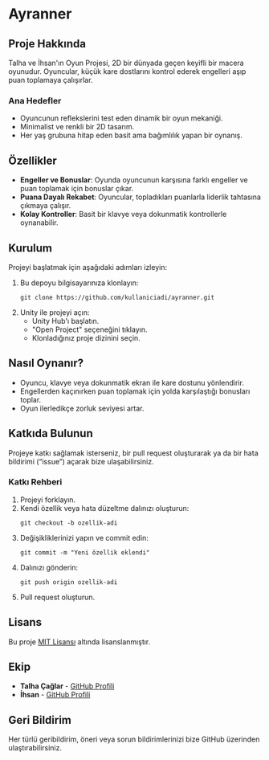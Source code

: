 # Ayranner

## Proje Hakkında
Talha ve İhsan'ın Oyun Projesi, 2D bir dünyada geçen keyifli bir macera oyunudur. Oyuncular, küçük kare dostlarını kontrol ederek engelleri aşıp puan toplamaya çalışırlar.

### Ana Hedefler
- Oyuncunun reflekslerini test eden dinamik bir oyun mekaniği.
- Minimalist ve renkli bir 2D tasarım.
- Her yaş grubuna hitap eden basit ama bağımlılık yapan bir oynanış.

## Özellikler
- **Engeller ve Bonuslar**: Oyunda oyuncunun karşısına farklı engeller ve puan toplamak için bonuslar çıkar.
- **Puana Dayalı Rekabet**: Oyuncular, topladıkları puanlarla liderlik tahtasına çıkmaya çalışır.
- **Kolay Kontroller**: Basit bir klavye veya dokunmatik kontrollerle oynanabilir.

## Kurulum
Projeyi başlatmak için aşağıdaki adımları izleyin:

1. Bu depoyu bilgisayarınıza klonlayın:
   ```
   git clone https://github.com/kullaniciadi/ayranner.git
   ```
2. Unity ile projeyi açın:
   - Unity Hub'ı başlatın.
   - "Open Project" seçeneğini tıklayın.
   - Klonladığınız proje dizinini seçin.

## Nasıl Oynanır?
- Oyuncu, klavye veya dokunmatik ekran ile kare dostunu yönlendirir.
- Engellerden kaçınırken puan toplamak için yolda karşılaştığı bonusları toplar.
- Oyun ilerledikçe zorluk seviyesi artar.

## Katkıda Bulunun
Projeye katkı sağlamak isterseniz, bir pull request oluşturarak ya da bir hata bildirimi (“issue”) açarak bize ulaşabilirsiniz.

### Katkı Rehberi
1. Projeyi forklayın.
2. Kendi özellik veya hata düzeltme dalınızı oluşturun:
   ```
   git checkout -b ozellik-adi
   ```
3. Değişikliklerinizi yapın ve commit edin:
   ```
   git commit -m "Yeni özellik eklendi"
   ```
4. Dalınızı gönderin:
   ```
   git push origin ozellik-adi
   ```
5. Pull request oluşturun.

## Lisans
Bu proje [MIT Lisansı](https://opensource.org/licenses/MIT) altında lisanslanmıştır.

## Ekip
- **Talha Çağlar** - [GitHub Profili](https://github.com/talhacaglar)
- **İhsan** - [GitHub Profili](https://github.com/ihsan)

## Geri Bildirim
Her türlü geribildirim, öneri veya sorun bildirimlerinizi bize GitHub üzerinden ulaştırabilirsiniz.


